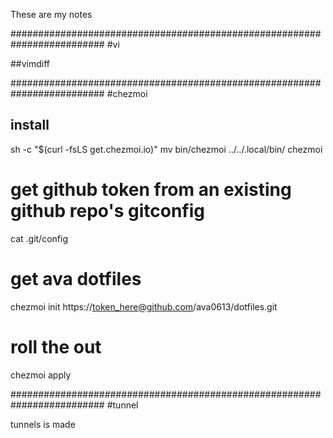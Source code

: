 These are my notes

#########################################################################
#vi

##vimdiff 

#########################################################################
#chezmoi 

## install
sh -c "$(curl -fsLS get.chezmoi.io)"
mv bin/chezmoi ../../.local/bin/
chezmoi 

# get github token from an existing github repo's gitconfig
cat .git/config 

# get ava dotfiles
chezmoi init https://token_here@github.com/ava0613/dotfiles.git
# roll the out
chezmoi apply

#########################################################################
#tunnel 

tunnels is made


